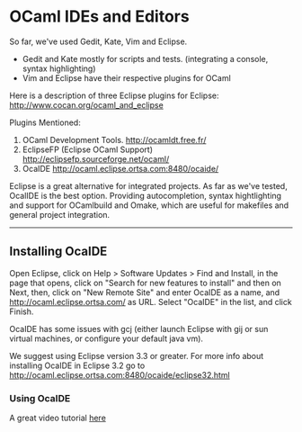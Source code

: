 # OCaml IDEs and Editors #

So far, we've used Gedit, Kate, Vim and Eclipse.

- Gedit and Kate mostly for scripts and tests. (integrating a console, syntax highlighting)
- Vim and Eclipse have their respective plugins for OCaml

Here is a description of three Eclipse plugins for Eclipse: http://www.cocan.org/ocaml_and_eclipse

Plugins Mentioned:
  1. OCaml Development Tools. http://ocamldt.free.fr/
  1. EclipseFP (Eclipse OCaml Support) http://eclipsefp.sourceforge.net/ocaml/
  1. OcaIDE http://ocaml.eclipse.ortsa.com:8480/ocaide/


Eclipse is a great alternative for integrated projects. As far as we've tested, OcalIDE is the best option. Providing autocompletion, syntax hightlighting and support for  OCamlbuild and Omake, which are useful for makefiles and general project integration.


---


## Installing OcaIDE ##

Open Eclipse, click on Help > Software Updates > Find and Install, in the page that opens, click on "Search for new features to install" and then on Next, then, click on "New Remote Site" and enter OcaIDE as a name, and http://ocaml.eclipse.ortsa.com/ as URL. Select "OcaIDE" in the list, and click Finish.


OcaIDE has some issues with gcj (either launch Eclipse with gij or sun virtual machines, or configure your default java vm).

We suggest using Eclipse version 3.3 or greater. For more info about installing OcaIDE in Eclipse 3.2 go to http://ocaml.eclipse.ortsa.com:8480/ocaide/eclipse32.html


### Using OcaIDE ###

A great video tutorial [here](http://ocaml.eclipse.ortsa.com:8480/ocaide/tutorials/3-projects/projects.htm)